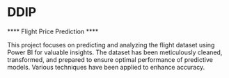 # DDIP

**** Flight Price Prediction ****

 This project focuses on predicting and analyzing the flight dataset using Power BI for valuable insights. The dataset has been meticulously cleaned, transformed, and prepared to ensure optimal performance of predictive models. Various techniques have been applied to enhance accuracy.
